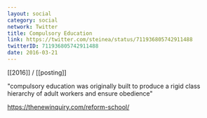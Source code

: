 ```yaml
---
layout: social
category: social
network: Twitter
title: Compulsory Education
link: https://twitter.com/steinea/status/711936805742911488
twitterID: 711936805742911488
date: 2016-03-21
---
```


[[2016]] / [[posting]]

"compulsory education was originally built to produce a rigid class hierarchy of adult workers and ensure obedience"

<https://thenewinquiry.com/reform-school/>
